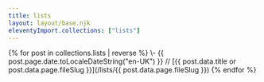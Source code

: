 ```yaml
---
title: lists
layout: layout/base.njk
eleventyImport.collections: ["lists"]
---
```


<div class="pages-article">
{% for post in collections.lists | reverse %}
 \- {{ post.page.date.toLocaleDateString("en-UK") }} // [{{ post.data.title or post.data.page.fileSlug }}](/lists/{{ post.data.page.fileSlug }})
{% endfor %}
</div>
